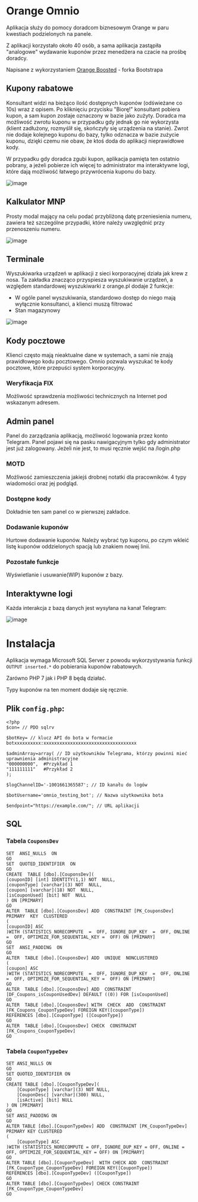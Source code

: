 # Orange Omnio

Aplikacja służy do pomocy doradcom biznesowym Orange w paru kwestiach podzielonych na panele.

Z aplikacji korzystało około 40 osób, a sama aplikacja zastąpiła "analogowe" wydawanie kuponów przez menedżera na czacie na prośbę doradcy.

Napisane z wykorzystaniem [Orange Boosted](https://boosted.orange.com/) - forka Bootstrapa 

## Kupony rabatowe

Konsultant widzi na bieżąco ilość dostępnych kuponów (odświeżane co 10s) wraz z opisem. Po kliknięciu przycisku "Biorę!" konsultant pobiera kupon, a sam kupon zostaje oznaczony w bazie jako zużyty. 
Doradca ma możliwość zwrotu kuponu w przypadku gdy jednak go nie wykorzysta (klient zadłużony, rozmyślił się, skończyły się urządzenia na stanie). Zwrot nie dodaje kolejnego kuponu do bazy, tylko odznacza w bazie zużycie kuponu, dzięki czemu nie obaw, że ktoś doda do aplikacji nieprawidłowe kody.

W przypadku gdy doradca zgubi kupon, aplikacja pamięta ten ostatnio pobrany, a jeżeli pobierze ich więcej to administrator ma interaktywne logi, które dają możliwość łatwego przywrócenia kuponu do bazy.

![image](https://user-images.githubusercontent.com/5255207/147415981-e933f4c0-e03f-4175-a72a-43027bda5abf.png)


## Kalkulator MNP

Prosty modal mający na celu podać przybliżoną datę przeniesienia numeru, zawiera też szczególne przypadki, które należy uwzględnić przy przenoszeniu numeru.

![image](https://user-images.githubusercontent.com/5255207/147416021-0586ff13-2c8d-42e9-8338-5c634b14925f.png)


## Terminale

Wyszukiwarka urządzeń w aplikacji z sieci korporacyjnej działa jak krew z nosa. Ta zakładka znacząco przyspiesza wyszukiwanie urządzeń, a względem standardowej wyszukiwarki z orange.pl dodaje 2 funkcje:

- W ogóle panel wyszukiwania, standardowo dostęp do niego mają wyłącznie konsultanci, a klienci muszą filtrować
- Stan magazynowy

![image](https://user-images.githubusercontent.com/5255207/147416045-453f75ab-86c0-4fee-9d1e-eacc26f6e555.png)


## Kody pocztowe 

Klienci często mają nieaktualne dane w systemach, a sami nie znają prawidłowego kodu pocztowego. Omnio pozwala wyszukać te kody pocztowe, które przepuści system korporacyjny.

### Weryfikacja FIX
Możliwość sprawdzenia możliwości technicznych na Internet pod wskazanym adresem.

## Admin panel
Panel do zarządzania aplikacją, możliwość logowania przez konto Telegram. Panel pojawi się na pasku nawigacyjnym tylko gdy administrator jest już zalogowany. Jeżeli nie jest, to musi ręcznie wejść na /login.php
### MOTD
Możliwość zamieszczenia jakiejś drobnej notatki dla pracowników. 4 typy wiadomości oraz jej podgląd.
### Dostępne kody
Dokładnie ten sam panel co w pierwszej zakładce. 
### Dodawanie kuponów
Hurtowe dodawanie kuponów. Należy wybrać typ kuponu, po czym wkleić listę kuponów oddzielonych spacją lub znakiem nowej linii.
### Pozostałe funkcje
Wyświetlanie i usuwanie(WIP) kuponów z bazy.

## Interaktywne logi
Każda interakcja z bazą danych jest wysyłana na kanał Telegram:

![image](https://user-images.githubusercontent.com/5255207/147415911-a9758b42-3795-48ee-917a-2bf31b938005.png)

# Instalacja

Aplikacja wymaga Microsoft SQL Server z powodu wykorzystywania funkcji `OUTPUT inserted.*` do pobierania kuponów rabatowych. 

Zarówno PHP 7 jak i PHP 8 będą działać.

Typy kuponów na ten moment dodaje się ręcznie.

## Plik `config.php`:
```
<?php
$con= // PDO sqlrv

$botKey= // klucz API do bota w formacie botxxxxxxxxxx:xxxxxxxxxxxxxxxxxxxxxxxxxxxxxxxxxxx

$adminArray=array( // ID użytkowników Telegrama, którzy powinni mieć uprawnienia administracyjne
"000000000",  #Przykład 1
"111111111"   #Przykład 2
);

$logChannelID='-1001661365587'; // ID kanału do logów

$botUsername='omnio_testing_bot'; // Nazwa użytkownika bota

$endpoint="https://example.com/"; // URL aplikacji
```
## SQL

### Tabela `CouponsDev`
```
SET  ANSI_NULLS  ON
GO
SET  QUOTED_IDENTIFIER  ON
GO
CREATE  TABLE [dbo].[CouponsDev](
[couponID] [int] IDENTITY(1,1) NOT  NULL,
[couponType] [varchar](3) NOT  NULL,
[coupon] [varchar](18) NOT  NULL,
[isCouponUsed] [bit] NOT  NULL
) ON [PRIMARY]
GO
ALTER  TABLE [dbo].[CouponsDev] ADD  CONSTRAINT [PK_CouponsDev] PRIMARY  KEY  CLUSTERED
(
[couponID] ASC
)WITH (STATISTICS_NORECOMPUTE  =  OFF, IGNORE_DUP_KEY  =  OFF, ONLINE  =  OFF, OPTIMIZE_FOR_SEQUENTIAL_KEY =  OFF) ON [PRIMARY]
GO
SET  ANSI_PADDING  ON
GO
ALTER  TABLE [dbo].[CouponsDev] ADD  UNIQUE  NONCLUSTERED
(
[coupon] ASC
)WITH (STATISTICS_NORECOMPUTE  =  OFF, IGNORE_DUP_KEY  =  OFF, ONLINE  =  OFF, OPTIMIZE_FOR_SEQUENTIAL_KEY =  OFF) ON [PRIMARY]
GO
ALTER  TABLE [dbo].[CouponsDev] ADD  CONSTRAINT [DF_Coupons_isCouponUsedDev] DEFAULT ((0)) FOR [isCouponUsed]
GO
ALTER  TABLE [dbo].[CouponsDev] WITH  CHECK  ADD  CONSTRAINT [FK_Coupons_CouponTypeDev] FOREIGN KEY([couponType])
REFERENCES [dbo].[CouponType] ([CouponType])
GO
ALTER  TABLE [dbo].[CouponsDev] CHECK  CONSTRAINT [FK_Coupons_CouponTypeDev]
GO
```
### Tabela `CouponTypeDev`

```
SET ANSI_NULLS ON
GO
SET QUOTED_IDENTIFIER ON
GO
CREATE TABLE [dbo].[CouponTypeDev](
	[CouponType] [varchar](3) NOT NULL,
	[CouponDesc] [varchar](300) NULL,
	[isActive] [bit] NULL
) ON [PRIMARY]
GO
SET ANSI_PADDING ON
GO
ALTER TABLE [dbo].[CouponTypeDev] ADD  CONSTRAINT [PK_CouponTypeDev] PRIMARY KEY CLUSTERED 
(
	[CouponType] ASC
)WITH (STATISTICS_NORECOMPUTE = OFF, IGNORE_DUP_KEY = OFF, ONLINE = OFF, OPTIMIZE_FOR_SEQUENTIAL_KEY = OFF) ON [PRIMARY]
GO
ALTER TABLE [dbo].[CouponTypeDev]  WITH CHECK ADD  CONSTRAINT [FK_CouponType_CouponTypeDev] FOREIGN KEY([CouponType])
REFERENCES [dbo].[CouponTypeDev] ([CouponType])
GO
ALTER TABLE [dbo].[CouponTypeDev] CHECK CONSTRAINT [FK_CouponType_CouponTypeDev]
GO
```

